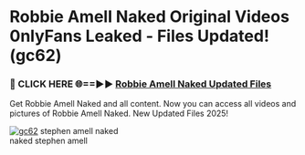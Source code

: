 # Robbie Amell Naked Original Videos 0nlyFans Leaked - Files Updated! (gc62)

<h3>🔴 CLICK HERE 🌐==►► <a href="https://tinyurl.com/yckcrads" rel="nofollow">Robbie Amell Naked Updated Files</a></h3>

Get Robbie Amell Naked and all content. Now you can access all videos and pictures of Robbie Amell Naked. New Updated Files 2025!

[![gc62](https://i.imgur.com/hpKpOFt.gif)](https://tinyurl.com/yckcrads)
stephen amell naked<br>
naked stephen amell